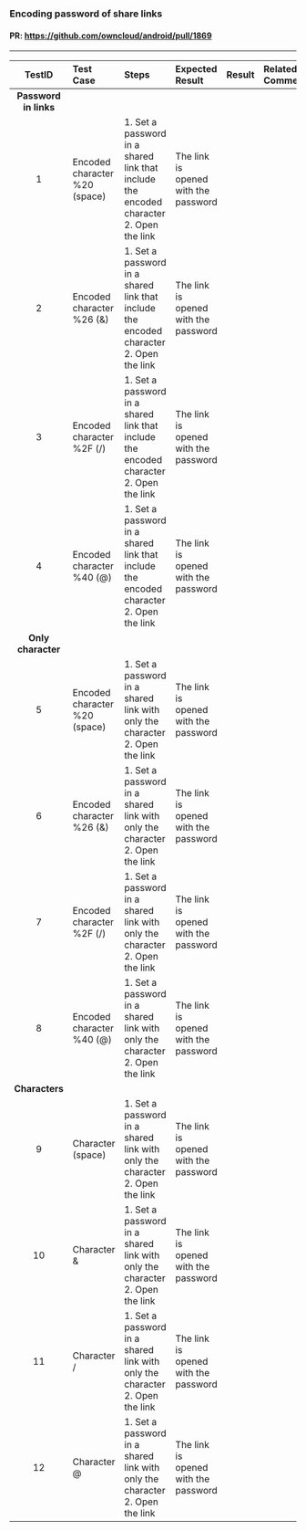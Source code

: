 ###  Encoding password of share links 

#### PR: https://github.com/owncloud/android/pull/1869 


---

 
| TestID | Test Case | Steps | Expected Result | Result | Related Comment |
| :----: | :-------- | :---- | :-------------- | :----: | :------ |
|**Password in links**|||||||
| 1 | Encoded character %20 (space) | 1. Set a password in a shared link that include the encoded character<br>2. Open the link |  The link is opened with the password |  |  |
| 2 | Encoded character %26 (&) | 1. Set a password in a shared link that include the encoded character<br>2. Open the link |  The link is opened with the password |  |  |
| 3 | Encoded character %2F (/) | 1. Set a password in a shared link that include the encoded character<br>2. Open the link |  The link is opened with the password |  |  |
| 4 | Encoded character %40 (@) | 1. Set a password in a shared link that include the encoded character<br>2. Open the link |  The link is opened with the password |  |  |
|**Only character**|||||||
| 5 | Encoded character %20 (space) | 1. Set a password in a shared link with only the character<br>2. Open the link |  The link is opened with the password |  |  |
| 6 | Encoded character %26 (&) | 1. Set a password in a shared link with only the character<br>2. Open the link |  The link is opened with the password |  |  |
| 7 | Encoded character %2F (/) | 1. Set a password in a shared link with only the character<br>2. Open the link |  The link is opened with the password |  |  |
| 8 | Encoded character %40 (@) | 1. Set a password in a shared link with only the character<br>2. Open the link |  The link is opened with the password |  |  |
|**Characters**|||||||
| 9 | Character (space) | 1. Set a password in a shared link with only the character<br>2. Open the link |  The link is opened with the password |  |  |
| 10 | Character & | 1. Set a password in a shared link with only the character<br>2. Open the link |  The link is opened with the password |  |  |
| 11 | Character / | 1. Set a password in a shared link with only the character<br>2. Open the link |  The link is opened with the password |  |  |
| 12 | Character @ | 1. Set a password in a shared link with only the character<br>2. Open the link |  The link is opened with the password |  |  |